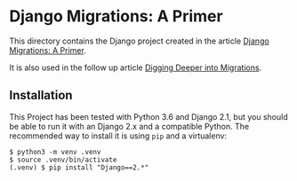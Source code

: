 # Django Migrations: A Primer

This directory contains the Django project created in the article [Django Migrations: A Primer](https://realpython.com/django-migrations-a-primer/).

It is also used in the follow up article [Digging Deeper into Migrations](https://realpython.com/digging-deeper-into-migrations/).

## Installation

This Project has been tested with Python 3.6 and Django 2.1, but you should be able to run it with an Django 2.x and a compatible Python. The recommended way to install it is using `pip` and a virtualenv:

    $ python3 -m venv .venv
    $ source .venv/bin/activate
    (.venv) $ pip install "Django==2.*"

